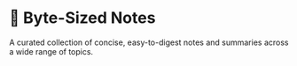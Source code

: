 # 📘 Byte-Sized Notes

A curated collection of concise, easy-to-digest notes and summaries across a wide range of topics.